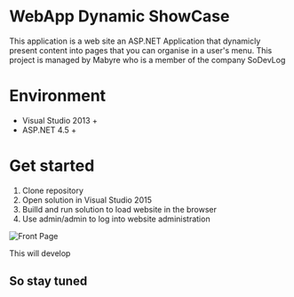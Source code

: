 # WebApp Dynamic ShowCase
This application is a web site an ASP.NET Application that dynamicly present content into pages that you can organise in a user's menu.
This project is managed by Mabyre who is a member of the company SoDevLog

# Environment
* Visual Studio 2013 +
* ASP.NET 4.5 +

# Get started
1. Clone repository
1. Open solution in Visual Studio 2015
1. Builld and run solution to load website in the browser
1. Use admin/admin to log into website administration

![Front Page](http://images.sodevlog.fr/2016-04-27_10h21_29.png)

This will develop
## So stay tuned
